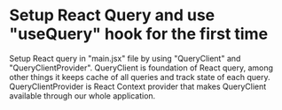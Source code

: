 # Setup React Query and use "useQuery" hook for the first time

Setup React query in "main.jsx" file by using "QueryClient" and "QueryClientProvider". QueryClient is foundation of React query, among other things it keeps cache of all queries and track state of each query. QueryClientProvider is React Context provider that makes QueryClient available through our whole application.
